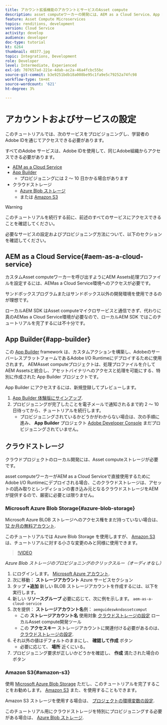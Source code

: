 ```yaml
---
title: アカウント拡張機能のアカウントとサービスのAsset compute
description: asset computeワーカーの開発には、AEM as a Cloud Service、App Builder、MicrosoftまたはAmazonが提供するクラウドストレージを含むアカウントおよびサービスにアクセスする必要があります。
feature: Asset Compute Microservices
topics: renditions, development
version: Cloud Service
activity: develop
audience: developer
doc-type: tutorial
kt: 6264
thumbnail: 40377.jpg
topic: Integrations, Development
role: Developer
level: Intermediate, Experienced
exl-id: 707657ad-221e-4dab-ac2a-46a4fcbc55bc
source-git-commit: b3e9251bdb18a008be95c1fa9e5c79252a74fc98
workflow-type: tm+mt
source-wordcount: '621'
ht-degree: 3%

---
```


# アカウントおよびサービスの設定

このチュートリアルでは、次のサービスをプロビジョニングし、学習者のAdobe IDを通じてアクセスできる必要があります。

すべてのAdobe サービスは、Adobe IDを使用して、同じAdobe組織からアクセスできる必要があります。

+ [AEM as a Cloud Service](#aem-as-a-cloud-service)
+ [App Builder](#app-builder)
   + プロビジョニングには 2 ～ 10 日かかる場合があります
+ クラウドストレージ
   + [Azure Blob ストレージ](https://azure.microsoft.com/en-us/services/storage/blobs/)
   + または [Amazon S3](https://aws.amazon.com/s3/?did=ft_card&amp;trk=ft_card)

>[!WARNING]
>
>このチュートリアルを続行する前に、前述のすべてのサービスにアクセスできることを確認してください。
> 
> 必要なサービスの設定およびプロビジョニング方法について、以下のセクションを確認してください。

## AEM as a Cloud Service{#aem-as-a-cloud-service}

カスタムAsset computeワーカーを呼び出すようにAEM Assets処理プロファイルを設定するには、AEMas a Cloud Service環境へのアクセスが必要です。

サンドボックスプログラムまたはサンドボックス以外の開発環境を使用できるのが理想です。

ローカルAEM SDK はAsset computeマイクロサービスと通信できず、代わりに真のAEMas a Cloud Service環境が必要なので、ローカルAEM SDK ではこのチュートリアルを完了するには不十分です。

## App Builder{#app-builder}

この [App Builder](https://developer.adobe.com/app-builder/) framework は、カスタムアクションを構築し、AdobeのサーバーレスプラットフォームであるAdobe I/O Runtimeにデプロイするために使用されます。 AEMAsset computeプロジェクトは、処理プロファイルを介してAEM Assetsと統合し、アセットバイナリへのアクセスと処理を可能にする、特別に作成された App Builder プロジェクトです。

App Builder にアクセスするには、新規登録してプレビューします。

1. [App Builder 体験版にサインアップ](https://developer.adobe.com/app-builder/trial/).
1. プロビジョニングが完了したことを電子メールで通知されるまで約 2 ～ 10 日待ってから、チュートリアルを続行します。
   + プロビジョニングされているかどうかがわからない場合は、次の手順に進み、 __App Builder__ プロジェクト [Adobe Developer Console](https://developer.adobe.com/console/) まだプロビジョニングされていません。

## クラウドストレージ

クラウドプロジェクトのローカル開発には、Asset computeストレージが必要です。

asset computeワーカーがAEM as a Cloud Serviceで直接使用するためにAdobe I/O Runtimeにデプロイされる場合、このクラウドストレージは、アセットの読み取りとレンディションの書き込み元となるクラウドストレージをAEMが提供するので、厳密に必要とは限りません。

### Microsoft Azure Blob Storage{#azure-blob-storage}

Microsoft Azure BLOB ストレージへのアクセス権をまだ持っていない場合は、 [12 か月の無料アカウント](https://azure.microsoft.com/en-us/free/).

このチュートリアルでは Azure Blob Storage を使用しますが、 [Amazon S3](#amazon-s3) は、チュートリアルに対する小さな変更のみと同様に使用できます。

>[!VIDEO](https://video.tv.adobe.com/v/40377?quality=12&learn=on)

_Azure Blob ストレージのプロビジョニングのクリックスルー（オーディオなし）_

1. にログインします。 [Microsoft Azure アカウント](https://azure.microsoft.com/en-us/account/).
1. 次に移動： __ストレージアカウント__ Azure サービスセクション
1. タップ __+追加__ 新しい BLOB ストレージアカウントを作成するには、以下を実行します。
1. 新しい __リソースグループ__ 必要に応じて、次に例を示します。 `aem-as-a-cloud-service`
1. 次を提供： __ストレージアカウント名__&#x200B;例： `aemguideswkndassetcomput`
   + この __ストレージアカウント名__  使用対象 [クラウドストレージの設定](../develop/environment-variables.md) ローカルAsset compute開発ツール
   + この __アクセスキー__ ストレージアカウントに関連付ける必要があるのは、 [クラウドストレージの設定](../develop/environment-variables.md).
1. それ以外の値はデフォルトのままにし、 __確認して作成__ ボタン
   + 必要に応じて、 __場所__ 近くにいる。
1. プロビジョニング要求が正しいかどうかを確認し、 __作成__ 満たされた場合のボタン

### Amazon S3{#amazon-s3}

使用 [Microsoft Azure Blob Storage](#azure-blob-storage) ただし、このチュートリアルを完了することをお勧めします。 [Amazon S3](https://aws.amazon.com/s3/?did=ft_card&amp;trk=ft_card) また、を使用することもできます。

Amazon S3 ストレージを使用する場合は、 [プロジェクトの環境変数の設定](../develop/environment-variables.md#amazon-s3).

このチュートリアル用にクラウドストレージを特別にプロビジョニングする必要がある場合は、 [Azure Blob ストレージ](#azure-blob-storage).
